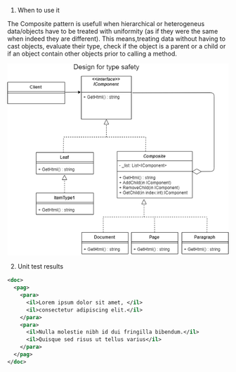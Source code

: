 1. When to use it

The Composite pattern is usefull when hierarchical or heterogeneus data/objects have to be treated with uniformity (as if they were the same when indeed they are different). This means,treating data without having to cast objects, evaluate their type, check if the object is a parent or a child or if an object contain other objects prior to calling a method.

<img src="../images/Composite.png">

2. Unit test results 

```xml
<doc>
  <pag>
    <para>
      <il>Lorem ipsum dolor sit amet, </il>
      <il>consectetur adipiscing elit.</il>
    </para>
    <para>
      <il>Nulla molestie nibh id dui fringilla bibendum.</il>
      <il>Quisque sed risus ut tellus varius</il>
    </para>
  </pag>
</doc>
```
